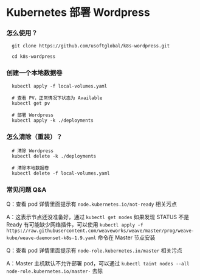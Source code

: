 # Kubernetes 部署 Wordpress

### 怎么使用？

```
  git clone https://github.com/usoftglobal/k8s-wordpress.git

  cd k8s-wordpress
```

### 创建一个本地数据卷

```
  kubectl apply -f local-volumes.yaml

  # 查看 PV，正常情况下状态为 Available
  kubectl get pv

  # 部署 Wordpress
  kubectl apply -k ./deployments
```

### 怎么清除（重装）？

```
  # 清除 Wordpress
  kubectl delete -k ./deployments

  # 清除本地数据卷
  kubectl delete -f local-volumes.yaml
```

### 常见问题 Q&A

Q：查看 pod 详情里面提示有 `node.kubernetes.io/not-ready` 相关污点

A：这表示节点还没准备好，通过 `kubectl get nodes` 如果发现 STATUS 不是 Ready 有可能缺少网络插件，可以使用 `kubectl apply -f https://raw.githubusercontent.com/weaveworks/weave/master/prog/weave-kube/weave-daemonset-k8s-1.9.yaml` 命令在 Master 节点安装

Q：查看 pod 详情里面提示有 `node-role.kubernetes.io/master` 相关污点

A：Master 主机默认不允许部署 pod，可以通过 `kubectl taint nodes --all node-role.kubernetes.io/master-` 去除
